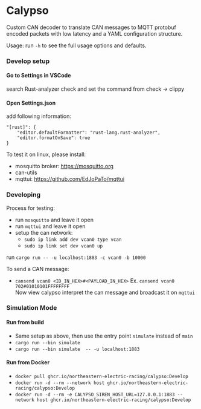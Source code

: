# Calypso
Custom CAN decoder to translate CAN messages to MQTT protobuf encoded packets with low latency and a YAML configuration structure.

Usage: run `-h` to see the full usage options and defaults.

### Develop setup
#### Go to Settings in VSCode
search Rust-analyzer check and set the command from check -> clippy

#### Open Settings.json
add following information:
```
"[rust]": {
    "editor.defaultFormatter": "rust-lang.rust-analyzer",
    "editor.formatOnSave": true
} 
```

To test it on linux, please install:
- mosquitto broker: https://mosquitto.org
- can-utils
- mqttui: https://github.com/EdJoPaTo/mqttui


### Developing

Process for testing:  
- run `mosquitto` and leave it open
- run `mqttui` and leave it open
- setup the can network:
    - `sudo ip link add dev vcan0 type vcan`
    - `sudo ip link set dev vcan0 up`

run ```cargo run -- -u localhost:1883 -c vcan0 -b 10000```

To send a CAN message:
- `cansend vcan0 <ID_IN_HEX>#<PAYLOAD_IN_HEX>`
Ex. `cansend vcan0 702#01010101FFFFFFFF`  
Now view calypso interpret the can message and broadcast it on `mqttui`


### Simulation Mode
#### Run from build
- Same setup as above, then use the entry point `simulate` instead of `main`
- ```cargo run --bin simulate```
- ```cargo run --bin simulate  -- -u localhost:1883```

#### Run from Docker
- ```docker pull ghcr.io/northeastern-electric-racing/calypso:Develop```
- ```docker run -d --rm --network host ghcr.io/northeastern-electric-racing/calypso:Develop```
- ```docker run -d --rm -e CALYPSO_SIREN_HOST_URL=127.0.0.1:1883 --network host ghcr.io/northeastern-electric-racing/calypso:Develop```
